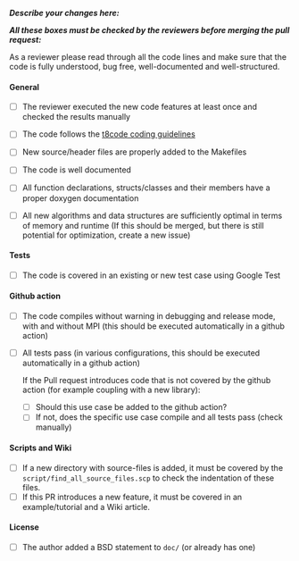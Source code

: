 **_Describe your changes here:_**



**_All these boxes must be checked by the reviewers before merging the pull request:_**

As a reviewer please read through all the code lines and make sure that the code is fully understood, bug free, well-documented and well-structured.


#### General
- [ ] The reviewer executed the new code features at least once and checked the results manually

- [ ] The code follows the [t8code coding guidelines](https://github.com/holke/t8code/wiki/Coding-Guideline)
- [ ] New source/header files are properly added to the Makefiles
- [ ] The code is well documented
- [ ] All function declarations, structs/classes and their members have a proper doxygen documentation
- [ ] All new algorithms and data structures are sufficiently optimal in terms of memory and runtime (If this should be merged, but there is still potential for optimization, create a new issue)

#### Tests
- [ ] The code is covered in an existing or new test case using Google Test

#### Github action

- [ ] The code compiles without warning in debugging and release mode, with and without MPI (this should be executed automatically in a github action)
- [ ] All tests pass (in various configurations, this should be executed automatically in a github action)

  If the Pull request introduces code that is not covered by the github action (for example coupling with a new library):
  - [ ] Should this use case be added to the github action?
  - [ ] If not, does the specific use case compile and all tests pass (check manually)

#### Scripts and Wiki

- [ ] If a new directory with source-files is added, it must be covered by the `script/find_all_source_files.scp` to check the indentation of these files.
- [ ] If this PR introduces a new feature, it must be covered in an example/tutorial and a Wiki article.

#### License

- [ ] The author added a BSD statement to `doc/` (or already has one)
